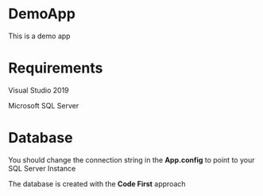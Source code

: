 # DemoApp
This is a demo app 


# Requirements
Visual Studio 2019

Microsoft SQL Server


# Database
You should change the connection string in the <b>App.config</b> to point to your SQL Server Instance

The database is created with the <b>Code First</b> approach
